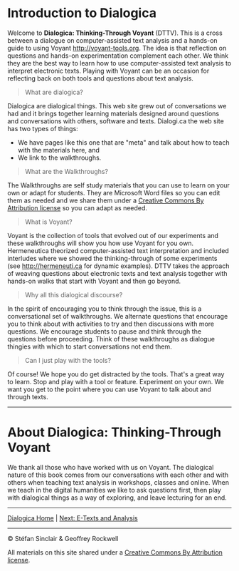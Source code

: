 # Introduction to Dialogica

Welcome to **Dialogica: Thinking-Through Voyant** (DTTV). This is a cross between a dialogue on computer-assisted text analysis and a hands-on guide to using Voyant <http://voyant-tools.org>. The idea is that reflection on questions and hands-on experimentation complement each other. We think they are the best way to learn how to use computer-assisted text analysis to interpret electronic texts. Playing with Voyant can be an occasion for reflecting back on both tools and questions about text analysis. 

> What are dialogica?

Dialogica are dialogical things. This web site grew out of conversations we had and it brings together learning materials designed around questions and conversations with others, software and texts. Dialogi.ca the web site has two types of things:

- We have pages like this one that are "meta" and talk about how to teach with the materials here, and
- We link to the walkthroughs.

> What are the Walkthroughs?

The Walkthroughs are self study materials that you can use to learn on your own or adapt for students. They are Microsoft Word files so you can edit them as needed and we share them under a  [Creative Commons By Attribution license](https://creativecommons.org/licenses/by/4.0/) so you can adapt as needed.

> What is Voyant?

Voyant is the collection of tools that evolved out of our experiments and these walkthroughs will show you how use Voyant for you own. Hermeneutica theorized computer-assisted text interpretation and included interludes where we showed the thinking-through of some experiments (see <http://hermeneuti.ca> for dynamic examples). DTTV takes the approach of weaving questions about electronic texts and text analysis together with hands-on walks that start with Voyant and then go beyond.

> Why all this dialogical discourse?

In the spirit of encouraging you to think through the issue, this is a conversational set of walkthroughs. We alternate questions that encourage you to think about with activities to try and then discussions with more questions. We encourage students to pause and think through the questions before proceeding. Think of these walkthroughs as dialogue thingies with which to start conversations not end them. 

> Can I just play with the tools?

Of course! We hope you do get distracted by the tools. That's a great way to learn. Stop and play with a tool or feature. Experiment on your own. We want you get to the point where you can use Voyant to talk about and through texts.

---

# About Dialogica: Thinking-Through Voyant

We thank all those who have worked with us on Voyant. The dialogical nature of this book comes from our conversations with each other and with others when teaching text analysis in workshops, classes and online. When we teach in the digital humanities we like to ask questions first, then play with dialogical things as a way of exploring, and leave lecturing for an end. 

----

[Dialogica Home](/index.md) | [Next: E-Texts and Analysis](/extexts.md)

----

&copy; Stéfan Sinclair & Geoffrey Rockwell

All materials on this site shared under a [Creative Commons By Attribution license](https://creativecommons.org/licenses/by/4.0/).
